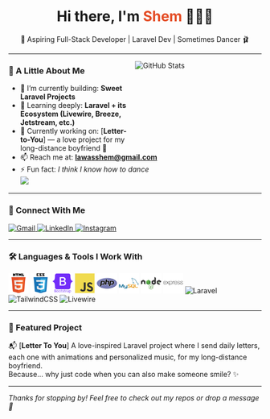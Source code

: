 <h1 align="center">Hi there, I'm <span style="color:#e44d26">Shem</span> 👩🏻‍💻</h1>

<p align="center">🌸 Aspiring Full-Stack Developer | Laravel Dev | Sometimes Dancer 🩰</p>

---

<img width="50%" align="right" src="https://github-readme-stats.vercel.app/api?username=shemmyah&show_icons=true&hide=contribs,prs&theme=github_dark" height="160" alt="GitHub Stats" />

### 💫 A Little About Me

- 🔭 I’m currently building: **Sweet Laravel Projects**  
- 🌱 Learning deeply: **Laravel + its Ecosystem (Livewire, Breeze, Jetstream, etc.)**  
- 💌 Currently working on: [**Letter-to-You**] — a love project for my long-distance boyfriend 💖  
- 📫 Reach me at: **lawasshem@gmail.com**  
- ⚡ Fun fact: _I think I know how to dance_  
  <img src="https://media0.giphy.com/media/dUrwf15oqr6Dds6g6U/giphy.gif?cid=ecf05e47hvbuhx0t06g78b6qkm5u2t2xbu2ecq0y17h6jhfg&ep=v1_gifs_related&rid=giphy.gif&ct=s" width="40px" />

---

### 📱 Connect With Me

<p align="left">
  <a href="mailto:lawasshem@gmail.com" target="_blank">
    <img src="https://img.shields.io/badge/Gmail-D14836?style=for-the-badge&logo=gmail&logoColor=white" alt="Gmail" />
  </a>
  <a href="https://www.linkedin.com/in/shemmyah" target="_blank">
    <img src="https://img.shields.io/badge/LinkedIn-0A66C2?style=for-the-badge&logo=linkedin&logoColor=white" alt="LinkedIn" />
  </a>
  <a href="https://instagram.com/shemmyah" target="_blank">
    <img src="https://img.shields.io/badge/Instagram-E4405F?style=for-the-badge&logo=instagram&logoColor=white" alt="Instagram" />
  </a>
</p>


---

### 🛠 Languages & Tools I Work With

<p align="left">
  <img src="https://raw.githubusercontent.com/devicons/devicon/master/icons/html5/html5-original-wordmark.svg" alt="HTML5" width="40" height="40"/>
  <img src="https://raw.githubusercontent.com/devicons/devicon/master/icons/css3/css3-original-wordmark.svg" alt="CSS3" width="40" height="40"/>
  <img src="https://raw.githubusercontent.com/devicons/devicon/master/icons/bootstrap/bootstrap-plain-wordmark.svg" alt="Bootstrap" width="40" height="40"/>
  <img src="https://raw.githubusercontent.com/devicons/devicon/master/icons/javascript/javascript-original.svg" alt="JavaScript" width="40" height="40"/>
  <img src="https://raw.githubusercontent.com/devicons/devicon/master/icons/php/php-original.svg" alt="PHP" width="40" height="40"/>
  <img src="https://raw.githubusercontent.com/devicons/devicon/master/icons/mysql/mysql-original-wordmark.svg" alt="MySQL" width="40" height="40"/>
  <img src="https://raw.githubusercontent.com/devicons/devicon/master/icons/nodejs/nodejs-original-wordmark.svg" alt="NodeJS" width="40" height="40"/>
  <img src="https://raw.githubusercontent.com/devicons/devicon/master/icons/express/express-original-wordmark.svg" alt="ExpressJS" width="40" height="40"/>
  <img src="https://cdn.worldvectorlogo.com/logos/laravel-2.svg" alt="Laravel" width="40" height="40"/>
  <img src="https://www.vectorlogo.zone/logos/tailwindcss/tailwindcss-icon.svg" alt="TailwindCSS" width="40" height="40"/>
  <img src="https://img.shields.io/badge/Livewire-4E1D95?style=for-the-badge&logo=laravel&logoColor=white" alt="Livewire" height="30"/>
</p>



---

### 💖 Featured Project

📬 [**Letter To You**]
A love-inspired Laravel project where I send daily letters, each one with animations and personalized music, for my long-distance boyfriend.  
Because... why just code when you can also make someone smile? ✨

---

_Thanks for stopping by! Feel free to check out my repos or drop a message 💌_
